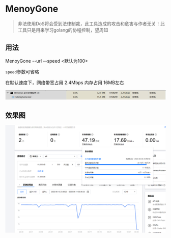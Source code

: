 # MenoyGone

> 非法使用DoS将会受到法律制裁，此工具造成的攻击和危害与作者无关！此工具只是用来学习golang的协程控制，望周知

## 用法

MenoyGone --url <csFCS> --speed <默认为100>

`speed`参数可省略

在默认速度下，网络带宽占用 2.4Mbps 内存占用 16MB左右

![image-20220614212530636](demoimg/image-20220614212530636.png)



## 效果图

![image-20220614212738481](demoimg/image-20220614212738481.png)

